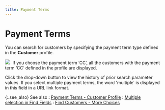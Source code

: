 ```yaml
---
title: Payment Terms
---
```


# Payment Terms


You can search for customers by specifying the payment term type defined  in the **Customer** profile.


![]({{site.mc_baseurl}}/img/example.gif)  If  you choose the payment term ‘CC’, all the customers with the payment term  ‘CC’ defined in the profile are displayed.


Click the drop-down button to view the history of prior search parameter  values. If you select multiple payment terms, the word 'multiple' is displayed  in this field in a URL link format.


{:.see_also}
See also
: [Payment Terms  - Customer Profile]({{site.mc_baseurl}}/customer-details/payment-information/payment_term_applicable.html)
: [Multiple  selection in Find Fields]({{site.wwe_chm}}/advanced-options/find-function/multiple_selection_in_find_fields.html)
: [Find  Customers - More Choices ]({{site.mc_baseurl}}/find-customers/find-customers-dialog-box/customer_filter_more_choices.html)
